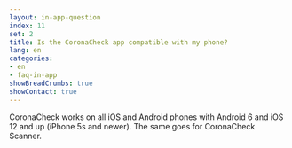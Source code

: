 ```yaml
---
layout: in-app-question
index: 11
set: 2
title: Is the CoronaCheck app compatible with my phone?  
lang: en
categories:
- en
- faq-in-app
showBreadCrumbs: true
showContact: true
---
```

CoronaCheck works on all iOS and Android phones with Android 6 and iOS 12 and up (iPhone 5s and newer). The same goes for CoronaCheck Scanner. 
